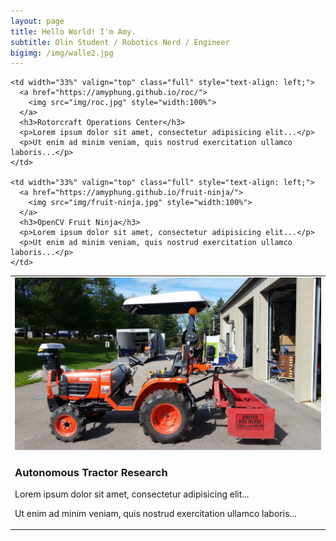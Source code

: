 ```yaml
---
layout: page
title: Hello World! I'm Amy.
subtitle: Olin Student / Robotics Nerd / Engineer
bigimg: /img/walle2.jpg
---
```


<head>
<style>
@media only screen and (max-width: 580px)  {
  .full {
    display:block;
    width:100%;
  }
}

table, th, td {
   border: 0px;
}

h3 {

text-rendering: optimizeLegibility;
Margin-bottom: 21px;
}

p {
text-rendering: optimizeLegibility;
Margin-bottom: 21px;
}

</style>
</head>
<!-- font-size: 13px;-->

<body>

<table>
  <tr>
    <td width="33%" valign="top" class="full" style="text-align: left;">
      <a href="https://amyphung.github.io/gravl/">
        <img src="img/tractor.jpg" style="width:100%">
      </a>
      <h3>Autonomous Tractor Research</h3>
      <p>Lorem ipsum dolor sit amet, consectetur adipisicing elit...</p>
      <p>Ut enim ad minim veniam, quis nostrud exercitation ullamco laboris...</p>
    </td>

    <td width="33%" valign="top" class="full" style="text-align: left;">
      <a href="https://amyphung.github.io/roc/">
        <img src="img/roc.jpg" style="width:100%">
      </a>
      <h3>Rotorcraft Operations Center</h3>
      <p>Lorem ipsum dolor sit amet, consectetur adipisicing elit...</p>
      <p>Ut enim ad minim veniam, quis nostrud exercitation ullamco laboris...</p>
    </td>

    <td width="33%" valign="top" class="full" style="text-align: left;">
      <a href="https://amyphung.github.io/fruit-ninja/">
        <img src="img/fruit-ninja.jpg" style="width:100%">
      </a>
      <h3>OpenCV Fruit Ninja</h3>
      <p>Lorem ipsum dolor sit amet, consectetur adipisicing elit...</p>
      <p>Ut enim ad minim veniam, quis nostrud exercitation ullamco laboris...</p>
    </td>

  </tr>
</table>
</body>
